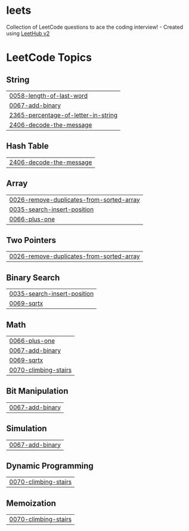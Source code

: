 # leets
Collection of LeetCode questions to ace the coding interview! - Created using [LeetHub v2](https://github.com/arunbhardwaj/LeetHub-2.0)

<!---LeetCode Topics Start-->
# LeetCode Topics
## String
|  |
| ------- |
| [0058-length-of-last-word](https://github.com/baguscodes/leets/tree/master/0058-length-of-last-word) |
| [0067-add-binary](https://github.com/baguscodes/leets/tree/master/0067-add-binary) |
| [2365-percentage-of-letter-in-string](https://github.com/baguscodes/leets/tree/master/2365-percentage-of-letter-in-string) |
| [2406-decode-the-message](https://github.com/baguscodes/leets/tree/master/2406-decode-the-message) |
## Hash Table
|  |
| ------- |
| [2406-decode-the-message](https://github.com/baguscodes/leets/tree/master/2406-decode-the-message) |
## Array
|  |
| ------- |
| [0026-remove-duplicates-from-sorted-array](https://github.com/baguscodes/leets/tree/master/0026-remove-duplicates-from-sorted-array) |
| [0035-search-insert-position](https://github.com/baguscodes/leets/tree/master/0035-search-insert-position) |
| [0066-plus-one](https://github.com/baguscodes/leets/tree/master/0066-plus-one) |
## Two Pointers
|  |
| ------- |
| [0026-remove-duplicates-from-sorted-array](https://github.com/baguscodes/leets/tree/master/0026-remove-duplicates-from-sorted-array) |
## Binary Search
|  |
| ------- |
| [0035-search-insert-position](https://github.com/baguscodes/leets/tree/master/0035-search-insert-position) |
| [0069-sqrtx](https://github.com/baguscodes/leets/tree/master/0069-sqrtx) |
## Math
|  |
| ------- |
| [0066-plus-one](https://github.com/baguscodes/leets/tree/master/0066-plus-one) |
| [0067-add-binary](https://github.com/baguscodes/leets/tree/master/0067-add-binary) |
| [0069-sqrtx](https://github.com/baguscodes/leets/tree/master/0069-sqrtx) |
| [0070-climbing-stairs](https://github.com/baguscodes/leets/tree/master/0070-climbing-stairs) |
## Bit Manipulation
|  |
| ------- |
| [0067-add-binary](https://github.com/baguscodes/leets/tree/master/0067-add-binary) |
## Simulation
|  |
| ------- |
| [0067-add-binary](https://github.com/baguscodes/leets/tree/master/0067-add-binary) |
## Dynamic Programming
|  |
| ------- |
| [0070-climbing-stairs](https://github.com/baguscodes/leets/tree/master/0070-climbing-stairs) |
## Memoization
|  |
| ------- |
| [0070-climbing-stairs](https://github.com/baguscodes/leets/tree/master/0070-climbing-stairs) |
<!---LeetCode Topics End-->